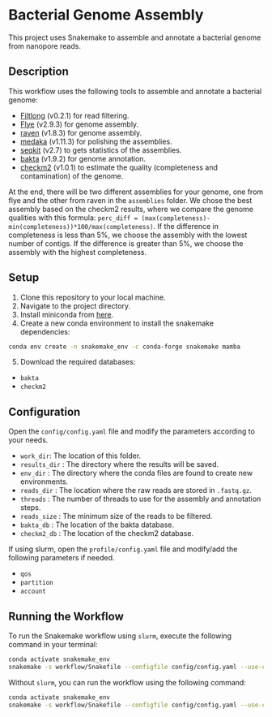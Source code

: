 # Bacterial Genome Assembly

This project uses Snakemake to assemble and annotate a bacterial genome from nanopore reads.

## Description

This workflow uses the following tools to assemble and annotate a bacterial genome:

- [Filtlong](https://github.com/rrwick/Filtlong) (v0.2.1) for read filtering.
- [Flye](https://github.com/fenderglass/Flye) (v2.9.3) for genome assembly.
- [raven](https://github.com/lbcb-sci/raven) (v1.8.3) for genome assembly.
- [medaka](https://github.com/nanoporetech/medaka/) (v1.11.3) for polishing the assemblies.
- [seqkit](https://bioinf.shenwei.me/seqkit/) (v2.7) to gets statistics of the assemblies.
- [bakta](https://github.com/oschwengers/bakta) (v1.9.2) for genome annotation.
- [checkm2](https://github.com/chklovski/CheckM2) (v1.0.1) to estimate the quality (completeness and contamination) of the genome.

<!-- - [ragtag](https://github.com/malonge/RagTag)(v2.1.0) to scaffold the assemblies based on the output of flye and raven. -->

At the end, there will be two different assemblies for your genome, one from flye and the other from raven in the `assemblies` folder. We chose the best assembly based on the checkm2 results, where we compare the genome qualities with this formula: `perc_diff = (max(completeness)-min(completeness))*100/max(completeness)`. If the difference in completeness is less than 5%, we choose the assembly with the lowest number of contigs. If the difference is greater than 5%, we choose the assembly with the highest completeness.

## Setup

1. Clone this repository to your local machine.
2. Navigate to the project directory.
3. Install miniconda from [here](https://docs.conda.io/en/latest/miniconda.html).
4. Create a new conda environment to install the snakemake dependencies:

```bash	
conda env create -n snakemake_env -c conda-forge snakemake mamba
```

5. Download the required databases: 

- `bakta`
- `checkm2`

## Configuration

Open the `config/config.yaml` file and modify the parameters according to your needs.

- `work_dir`: The location of this folder.
- `results_dir` : The directory where the results will be saved.
- `env_dir` : The directory where the conda files are found to create new environments.
- `reads_dir` : The location where the raw reads are stored in `.fastq.gz`.
- `threads` : The number of threads to use for the assembly and annotation steps.
- `reads_size` : The minimum size of the reads to be filtered.
- `bakta_db` : The location of the bakta database.
- `checkm2_db` : The location of the checkm2 database.

If using slurm, open the `profile/config.yaml` file and modify/add the following parameters if needed.

- `qos`
- `partition`
- `account`

## Running the Workflow

To run the Snakemake workflow using `slurm`, execute the following command in your terminal:

```bash
conda activate snakemake_env
snakemake -s workflow/Snakefile --configfile config/config.yaml --use-conda --rerun-incomplete --profile profile/ 
```

Without `slurm`, you can run the workflow using the following command:

```bash
conda activate snakemake_env
snakemake -s workflow/Snakefile --configfile config/config.yaml --use-conda --rerun-incomplete
```